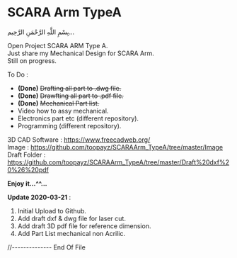 # SCARA Arm TypeA
بِسْمِ اللَّهِ الرَّحْمَنِ الرَّحِيم... 
  
Open Project SCARA ARM Type A.  
Just share my Mechanical Design for SCARA Arm.  
Still on progress.  

To Do :  
- **(Done)** ~~Drafting all part to .dwg file.~~  
- **(Done)** ~~Drawfting all part to .pdf file.~~  
- **(Done)** ~~Mechanical Part list.~~  
- Video how to assy mechanical.  
- Electronics part etc (different repository).  
- Programming (different repository).  

3D CAD Software : https://www.freecadweb.org/  
Image : https://github.com/toopayz/SCARAArm_TypeA/tree/master/Image  
Draft Folder : https://github.com/toopayz/SCARAArm_TypeA/tree/master/Draft%20dxf%20%26%20pdf  

**Enjoy it...^^...**  

**Update 2020-03-21** :  
1. Initial Upload to Github.  
2. Add draft dxf & dwg file for laser cut.  
3. Add draft 3D pdf file for reference dimension.  
4. Add Part List mechanical non Acrilic.  

//-------------- End Of File  
